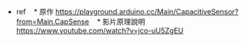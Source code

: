 * ref
    * 原作 https://playground.arduino.cc/Main/CapacitiveSensor?from=Main.CapSense
    * 影片原理說明 https://www.youtube.com/watch?v=jco-uU5ZgEU
